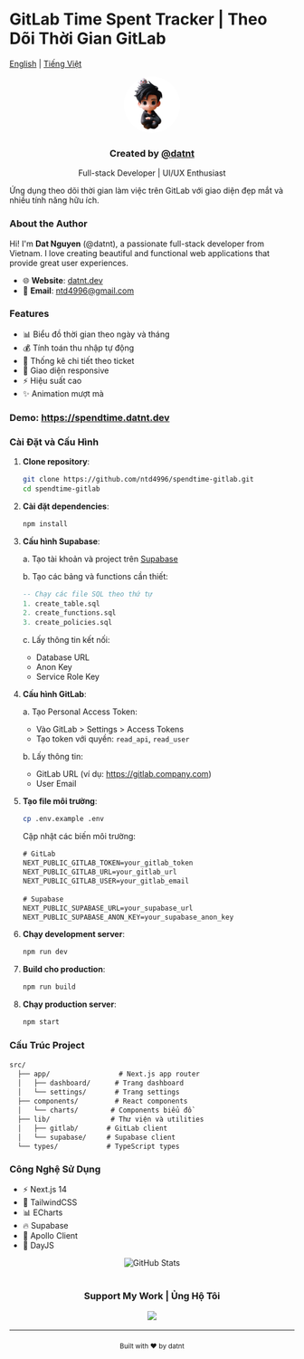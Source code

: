 # GitLab Time Spent Tracker | Theo Dõi Thời Gian GitLab

[English](#english) | [Tiếng Việt](#tiếng-việt)

<div align="center">
  <div>
    <img src="public/datnt.png" alt="datnt" width="100px" style="border-radius: 50%;" />
    <h3>Created by <a href="https://github.com/datnt">@datnt</a></h3>
    <p>Full-stack Developer | UI/UX Enthusiast</p>
  </div>
</div>

Ứng dụng theo dõi thời gian làm việc trên GitLab với giao diện đẹp mắt và nhiều tính năng hữu ích.

### About the Author

Hi! I'm **Dat Nguyen** (@datnt), a passionate full-stack developer from Vietnam. I love creating beautiful and functional web applications that provide great user experiences.

- 🌐 **Website**: [datnt.dev](https://datnt.dev)
- 📧 **Email**: ntd4996@gmail.com

### Features

- 📊 Biểu đồ thời gian theo ngày và tháng
- 💰 Tính toán thu nhập tự động
- 🎯 Thống kê chi tiết theo ticket
- 📱 Giao diện responsive
- ⚡ Hiệu suất cao
- ✨ Animation mượt mà

### Demo: https://spendtime.datnt.dev

### Cài Đặt và Cấu Hình

1. **Clone repository**:
   ```bash
   git clone https://github.com/ntd4996/spendtime-gitlab.git
   cd spendtime-gitlab
   ```

2. **Cài đặt dependencies**:
   ```bash
   npm install
   ```

3. **Cấu hình Supabase**:

   a. Tạo tài khoản và project trên [Supabase](https://supabase.com)
   
   b. Tạo các bảng và functions cần thiết:
   ```sql
   -- Chạy các file SQL theo thứ tự
   1. create_table.sql
   2. create_functions.sql
   3. create_policies.sql
   ```

   c. Lấy thông tin kết nối:
   - Database URL
   - Anon Key
   - Service Role Key

4. **Cấu hình GitLab**:
   
   a. Tạo Personal Access Token:
   - Vào GitLab > Settings > Access Tokens
   - Tạo token với quyền: `read_api`, `read_user`
   
   b. Lấy thông tin:
   - GitLab URL (ví dụ: https://gitlab.company.com)
   - User Email

5. **Tạo file môi trường**:
   ```bash
   cp .env.example .env
   ```

   Cập nhật các biến môi trường:
   ```env
   # GitLab
   NEXT_PUBLIC_GITLAB_TOKEN=your_gitlab_token
   NEXT_PUBLIC_GITLAB_URL=your_gitlab_url
   NEXT_PUBLIC_GITLAB_USER=your_gitlab_email

   # Supabase
   NEXT_PUBLIC_SUPABASE_URL=your_supabase_url
   NEXT_PUBLIC_SUPABASE_ANON_KEY=your_supabase_anon_key
   ```

6. **Chạy development server**:
   ```bash
   npm run dev
   ```

7. **Build cho production**:
   ```bash
   npm run build
   ```

8. **Chạy production server**:
   ```bash
   npm start
   ```

### Cấu Trúc Project

```
src/
  ├── app/                 # Next.js app router
  │   ├── dashboard/      # Trang dashboard
  │   └── settings/       # Trang settings
  ├── components/         # React components
  │   └── charts/        # Components biểu đồ
  ├── lib/               # Thư viện và utilities
  │   ├── gitlab/       # GitLab client
  │   └── supabase/     # Supabase client
  └── types/            # TypeScript types
```

### Công Nghệ Sử Dụng

- ⚡ Next.js 14
- 🎨 TailwindCSS
- 📊 ECharts
- 🔥 Supabase
- 🚀 Apollo Client
- 📅 DayJS

<div align="center">
  <img src="https://github-readme-stats.vercel.app/api?username=ntd4996&show_icons=true&theme=radical" alt="GitHub Stats" />
  
  <br/>
  <br/>
  
  <h3>Support My Work | Ủng Hộ Tôi</h3>
  
  <a href="https://www.buymeacoffee.com/ntd4996">
    <img src="https://img.buymeacoffee.com/button-api/?text=Buy me a coffee&emoji=&slug=datnt&button_colour=FF5F5F&font_colour=ffffff&font_family=Cookie&outline_colour=000000&coffee_colour=FFDD00" />
  </a>
</div>

---

<p align="center">
  <sub>Built with ❤️ by datnt</sub>
</p>
